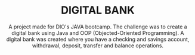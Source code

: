 <h1 align="center">DIGITAL BANK</h1>

<p align="center">A project made for DIO's JAVA bootcamp.
The challenge was to create a digital bank using Java and OOP (Objected-Oriented Programming). A digital bank was created where you have a checking and savings account, withdrawal, deposit, transfer and balance operations.</p>
